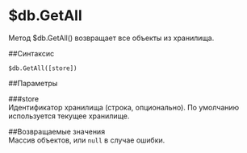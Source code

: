 # $db.GetAll
Метод $db.GetAll() возвращает все объекты из хранилища. 

##Синтаксис  

```
$db.GetAll([store])
```  

##Параметры

###store  
Идентификатор хранилища (строка, опционально). По умолчанию используется текущее хранилище. 

##Возвращаемые значения  
Массив объектов, или `null` в случае ошибки.
